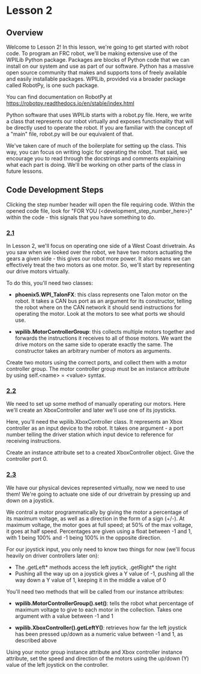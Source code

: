 # Lesson 2

## Overview

Welcome to Lesson 2! In this lesson, we're going to get started with robot code. To program an FRC robot, we'll be making extensive use of the WPILib Python package. Packages are blocks of Python code that we can install on our system and use as part of our software. Python has a massive open source community that makes and supports tons of freely available and easily installable packages. WPILib, provided via a broader package called RobotPy, is one such package.

You can find documentation on RobotPy at https://robotpy.readthedocs.io/en/stable/index.html

Python software that uses WPILib starts with a robot.py file. Here, we write a class that represents our robot virtually and exposes functionality that will be directly used to operate the robot. If you are familiar with the concept of a "main" file, robot.py will be our equivalent of that.

We've taken care of much of the boilerplate for setting up the class. This way, you can focus on writing logic for operating the robot. That said, we encourage you to read through the docstrings and comments explaining what each part is doing. We'll be working on other parts of the class in future lessons.

## Code Development Steps

Clicking the step number header will open the file requiring code. Within the opened code file, look for "FOR YOU (\<development_step_number_here\>)" within the code - this signals that you have something to do.

### [2.1](../lesson_2/robot.py)

In Lesson 2, we'll focus on operating one side of a West Coast drivetrain. As you saw when we looked over the robot, we have two motors actuating the gears a given side - this gives our robot more power. It also means we can effectively treat the two motors as one motor. So, we'll start by representing our drive motors virtually.

To do this, you'll need two classes:

- <b>phoenix5.WPI_TalonFX</b>: this class represents one Talon motor on the robot. It takes a CAN bus port as an argument for its constructor, telling the robot where on the CAN network it should send instructions for operating the motor. Look at the motors to see what ports we should use.

- <b>wpilib.MotorControllerGroup</b>: this collects multiple motors together and forwards the instructions it receives to all of those motors. We want the drive motors on the same side to operate exactly the same. The constructor takes an arbitrary number of motors as arguments.

Create two motors using the correct ports, and collect them with a motor controller group. The motor controller group must be an instance attribute by using self.\<name\> = \<value\> syntax.

### [2.2](../lesson_2/robot.py)

We need to set up some method of manually operating our motors. Here we'll create an XboxController and later we'll use one of its joysticks.

Here, you'll need the wpilib.XboxController class. It represents an Xbox controller as an input device to the robot. It takes one argument - a port number telling the driver station which input device to reference for receiving instructions.

Create an instance attribute set to a created XboxController object. Give the controller port 0.

### [2.3](../lesson_2/robot.py)

We have our physical devices represented virtually, now we need to use them! We're going to actuate one side of our drivetrain by pressing up and down on a joystick.

We control a motor programmatically by giving the motor a percentage of its maximum voltage, as well as a direction in the form of a sign (+/-). At maximum voltage, the motor goes at full speed; at 50% of the max voltage, it goes at half speed. Percentages are given using a float between -1 and 1, with 1 being 100% and -1 being 100% in the opposite direction.

For our joystick input, you only need to know two things for now (we'll focus heavily on driver controllers later on):

- The .getLeft* methods access the left joytick, .getRight* the right
- Pushing all the way up on a joystick gives a Y value of -1, pushing all the way down a Y value of 1, keeping it in the middle a value of 0

You'll need two methods that will be called from our instance attributes:

- <b>wpilib.MotorControllerGroup().set()</b>: tells the robot what percentage of maximum voltage to give to each motor in the collection. Takes one argument with a value between -1 and 1

- <b>wpilib.XboxController().getLeftY()</b>: retrieves how far the left joystick has been pressed up/down as a numeric value between -1 and 1, as described above

Using your motor group instance attribute and Xbox controller instance attribute, set the speed and direction of the motors using the up/down (Y) value of the left joystick on the controller.
